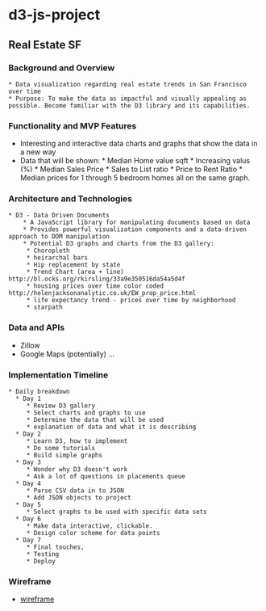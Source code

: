 # d3-js-project
## Real Estate SF
### Background and Overview
    * Data visualization regarding real estate trends in San Francisco over time
    * Purpose: To make the data as impactful and visually appealing as possible. Become familiar with the D3 library and its capabilities.
### Functionality and MVP Features
   * Interesting and interactive data charts and graphs that show the data in a new way
   * Data that will be shown:
    * Median Home value sqft
    * Increasing valus (%)
    * Median Sales Price
    * Sales to List ratio
    * Price to Rent Ratio
    * Median prices for 1 through 5 bedroom homes all on the same graph.
### Architecture and Technologies
    * D3 - Data Driven Documents
        * A JavaScript library for manipulating documents based on data
        * Provides powerful visualization components and a data-driven approach to DOM manipulation
        * Potential D3 graphs and charts from the D3 gallery:
         * Choropleth
         * heirarchal bars
         * Hip replacement by state
         * Trend Chart (area + line) http://bl.ocks.org/rkirsling/33a9e350516da54a5d4f
         * housing prices over time color coded http://helenjacksonanalytic.co.uk/EW_prop_price.html
         * life expectancy trend - prices over time by neighborhood
         * starpath
### Data and APIs
   * Zillow
   * Google Maps (potentially)
    ...
### Implementation Timeline
    * Daily breakdown
      * Day 1
         * Review D3 gallery
         * Select charts and graphs to use
         * Determine the data that will be used
         * explanation of data and what it is describing
      * Day 2
         * Learn D3, how to implement
         * Do some tutorials
         * Build simple graphs
      * Day 3
         * Wonder why D3 doesn't work
         * Ask a lot of questions in placements queue
      * Day 4
         * Parse CSV data in to JSON
         * Add JSON objects to project
      * Day 5
         * Select graphs to be used with specific data sets
      * Day 6
         * Make data interactive, clickable.
         * Design color scheme for data points
      * Day 7
         * Final touches,
         * Testing
         * Deploy
### Wireframe
   * [wireframe](https://raw.githubusercontent.com/TedWildenradt/javascript-project/master/WireFrame.png)
